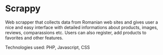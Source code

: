 # Scrappy

Web scrapper that collects data from Romanian web sites and gives user a nice and easy interface with detailed informations about products, images, reviews, comparassions etc.
Users can also register, add products to favorites and other features.

Technologies used: PHP, Javascript, CSS
